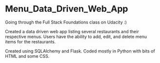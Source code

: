 # Menu_Data_Driven_Web_App
Going through the Full Stack Foundations class on Udacity :)

Created a data driven web app listing several restaurants and their respective menus.  Users have the ability to add, edit, and delete menu items for the restaurants.

Created using SQLAlchemy and Flask.  Coded mostly in Python with bits of HTML and some CSS.
